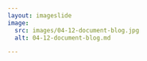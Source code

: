 ```yaml
---
layout: imageslide
image:
  src: images/04-12-document-blog.jpg
  alt: 04-12-document-blog.md

---
```

